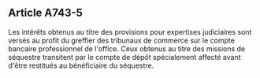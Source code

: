 Article A743-5
----
Les intérêts obtenus au titre des provisions pour expertises judiciaires sont
versés au profit du greffier des tribunaux de commerce sur le compte bancaire
professionnel de l'office. Ceux obtenus au titre des missions de séquestre
transitent par le compte de dépôt spécialement affecté avant d'être restitués au
bénéficiaire du séquestre.
